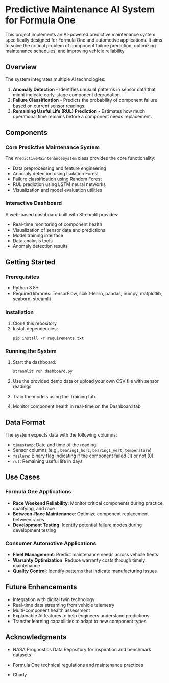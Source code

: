 # Predictive Maintenance AI System for Formula One

This project implements an AI-powered predictive maintenance system specifically designed for Formula One and automotive applications. It aims to solve the critical problem of component failure prediction, optimizing maintenance schedules, and improving vehicle reliability.

## Overview

The system integrates multiple AI technologies:

1. **Anomaly Detection** - Identifies unusual patterns in sensor data that might indicate early-stage component degradation.
2. **Failure Classification** - Predicts the probability of component failure based on current sensor readings.
3. **Remaining Useful Life (RUL) Prediction** - Estimates how much operational time remains before a component needs replacement.

## Components

### Core Predictive Maintenance System

The `PredictiveMaintenanceSystem` class provides the core functionality:

- Data preprocessing and feature engineering
- Anomaly detection using Isolation Forest
- Failure classification using Random Forest
- RUL prediction using LSTM neural networks
- Visualization and model evaluation utilities

### Interactive Dashboard

A web-based dashboard built with Streamlit provides:

- Real-time monitoring of component health
- Visualization of sensor data and predictions
- Model training interface
- Data analysis tools
- Anomaly detection results

## Getting Started

### Prerequisites

- Python 3.8+
- Required libraries: TensorFlow, scikit-learn, pandas, numpy, matplotlib, seaborn, streamlit

### Installation

1. Clone this repository
2. Install dependencies:
   ```
   pip install -r requirements.txt
   ```

### Running the System

1. Start the dashboard:
   ```
   streamlit run dashboard.py
   ```

2. Use the provided demo data or upload your own CSV file with sensor readings

3. Train the models using the Training tab

4. Monitor component health in real-time on the Dashboard tab

## Data Format

The system expects data with the following columns:

- `timestamp`: Date and time of the reading
- Sensor columns (e.g., `bearing1_horz`, `bearing1_vert`, `temperature`)
- `failure`: Binary flag indicating if the component failed (1) or not (0)
- `rul`: Remaining useful life in days

## Use Cases

### Formula One Applications

- **Race Weekend Reliability**: Monitor critical components during practice, qualifying, and race
- **Between-Race Maintenance**: Optimize component replacement between races
- **Development Testing**: Identify potential failure modes during development testing

### Consumer Automotive Applications

- **Fleet Management**: Predict maintenance needs across vehicle fleets
- **Warranty Optimization**: Reduce warranty costs through timely maintenance
- **Quality Control**: Identify patterns that indicate manufacturing issues

## Future Enhancements

- Integration with digital twin technology
- Real-time data streaming from vehicle telemetry
- Multi-component health assessment
- Explainable AI features to help engineers understand predictions
- Transfer learning capabilities to adapt to new component types

## Acknowledgments

- NASA Prognostics Data Repository for inspiration and benchmark datasets
- Formula One technical regulations and maintenance practices

- Charly
